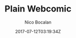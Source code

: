 ---
title: "Plain Webcomic"
github: https://github.com/peahatlanding/Plain-Webcomic
demo: https://peahatlanding.github.io/Plain-Webcomic/
author: Nico Bocalan
draft: true
ssg:
  - Jekyll
cms:
  - No Cms
date: 2017-07-12T03:19:34Z
github_branch: master
---